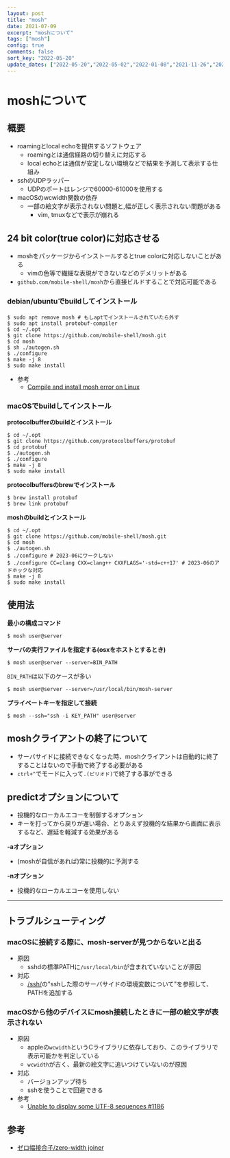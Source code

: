 ```yaml
---
layout: post
title: "mosh"
date: 2021-07-09
excerpt: "moshについて"
tags: ["mosh"]
config: true
comments: false
sort_key: "2022-05-20"
update_dates: ["2022-05-20","2022-05-02","2022-01-08","2021-11-26","2021-08-14","2021-08-08","2021-07-09"]
---
```


# moshについて

## 概要
 - roamingとlocal echoを提供するソフトウェア
   - roamingとは通信経路の切り替えに対応する
   - local echoとは通信が安定しない環境などで結果を予測して表示する仕組み
 - sshのUDPラッパー
   - UDPのポートはレンジで60000-61000を使用する
 - macOSのwcwidth関数の依存
   - 一部の絵文字が表示されない問題と,幅が正しく表示されない問題がある
     - vim, tmuxなどで表示が崩れる

## 24 bit color(true color)に対応させる
 - moshをパッケージからインストールするとtrue colorに対応しないことがある
   - vimの色等で繊細な表現ができないなどのデメリットがある
 - `github.com/mobile-shell/mosh`から直接ビルドすることで対応可能である

### debian/ubuntuでbuildしてインストール

```console
$ sudo apt remove mosh # もしaptでインストールされていたら外す
$ sudo apt install protobuf-compiler
$ cd ~/.opt
$ git clone https://github.com/mobile-shell/mosh.git
$ cd mosh
$ sh ./autogen.sh
$ ./configure
$ make -j 8
$ sudo make install
```
 - 参考
   - [Compile and install mosh error on Linux](https://gist.github.com/kuntau/37698a5159ceac40982b1f7ae96b7db8)

### macOSでbuildしてインストール

**protocolbufferのbuildとインストール**  
```console
$ cd ~/.opt
$ git clone https://github.com/protocolbuffers/protobuf
$ cd protobuf
$ ./autogen.sh
$ ./configure
$ make -j 8
$ sudo make install
```

**protocolbuffersのbrewでインストール**
```console
$ brew install protobuf
$ brew link protobuf
```

**moshのbuildとインストール**  
```console
$ cd ~/.opt
$ git clone https://github.com/mobile-shell/mosh.git
$ cd mosh
$ ./autogen.sh
$ ./configure # 2023-06にワークしない
$ ./configure CC=clang CXX=clang++ CXXFLAGS='-std=c++17' # 2023-06のアドホックな対応
$ make -j 8
$ sudo make install
```

## 使用法

**最小の構成コマンド**  

```console
$ mosh user@server 
```

**サーバの実行ファイルを指定する(osxをホストとするとき)**  

```console
$ mosh user@server --server=BIN_PATH
```

`BIN_PATH`は以下のケースが多い  

```console
$ mosh user@server --server=/usr/local/bin/mosh-server
```

**プライベートキーを指定して接続**  

```console
$ mosh --ssh="ssh -i KEY_PATH" user@server
```

## moshクライアントの終了について
 - サーバサイドに接続できなくなった時、moshクライアントは自動的に終了することはないので手動で終了する必要がある
 - `ctrl+^`でモードに入って`.(ピリオド)`で終了する事ができる

## predictオプションについて
 - 投機的なローカルエコーを制御するオプション
 - キーを打ってから戻りが遅い場合、とりあえず投機的な結果から画面に表示するなど、遅延を軽減する効果がある

**-aオプション**  
 - (moshが自信があれば)常に投機的に予測する

**-nオプション**  
 - 投機的なローカルエコーを使用しない

---

## トラブルシューティング

### macOSに接続する際に、mosh-serverが見つからないと出る
 - 原因
   - sshdの標準PATHに`/usr/local/bin`が含まれていないことが原因
 - 対応
   - [/ssh/](/ssh/)の"sshした際のサーバサイドの環境変数について"を参照して、PATHを追加する

### macOSから他のデバイスにmosh接続したときに一部の絵文字が表示されない
 - 原因
   - appleの`wcwidth`というCライブラリに依存しており、このライブラリで表示可能かを判定している
   - `wcwidth`が古く、最新の絵文字に追いつけていないのが原因
 - 対応
   - バージョンアップ待ち
   - sshを使うことで回避できる
 - 参考
   - [Unable to display some UTF-8 sequences #1186](https://github.com/mobile-shell/mosh/issues/1186)

## 参考
 - [ゼロ幅接合子/zero-width joiner](https://ja.wikipedia.org/wiki/%E3%82%BC%E3%83%AD%E5%B9%85%E6%8E%A5%E5%90%88%E5%AD%90)
